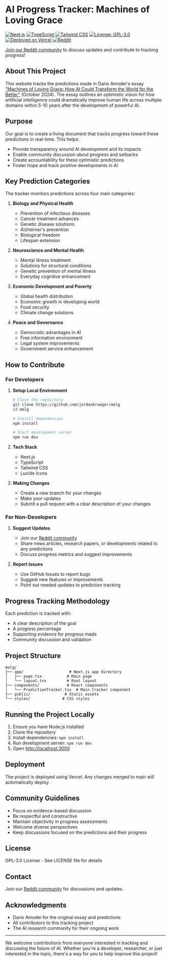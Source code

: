 # AI Progress Tracker: Machines of Loving Grace
[![Next.js](https://img.shields.io/badge/Next.js-13.5-black?style=flat&logo=next.js)](https://nextjs.org/)
[![TypeScript](https://img.shields.io/badge/TypeScript-5.0-blue?style=flat&logo=typescript)](https://www.typescriptlang.org/)
[![Tailwind CSS](https://img.shields.io/badge/Tailwind-3.0-38B2AC?style=flat&logo=tailwind-css)](https://tailwindcss.com/)
[![License: GPL-3.0](https://img.shields.io/badge/License-GPL%203.0-blue.svg)](https://www.gnu.org/licenses/gpl-3.0)
[![Deployed on Vercel](https://img.shields.io/badge/Deployed%20on-Vercel-black?style=flat&logo=vercel)](https://vercel.com)
[![Reddit](https://img.shields.io/badge/Reddit-Community-FF4500?style=flat&logo=reddit)](https://www.reddit.com/r/MachinesofLovingGrace/)

[Join our Reddit community](https://www.reddit.com/r/MachinesofLovingGrace/) to discuss updates and contribute to tracking progress!

## About This Project
This website tracks the predictions made in Dario Amodei's essay ["Machines of Loving Grace: How AI Could Transform the World for the Better"](https://darioamodei.com/machines-of-loving-grace) (October 2024). The essay outlines an optimistic vision for how artificial intelligence could dramatically improve human life across multiple domains within 5-10 years after the development of powerful AI.

## Purpose
Our goal is to create a living document that tracks progress toward these predictions in real-time. This helps:
- Provide transparency around AI development and its impacts
- Enable community discussion about progress and setbacks
- Create accountability for these optimistic predictions
- Foster hope and track positive developments in AI

## Key Prediction Categories
The tracker monitors predictions across four main categories:

1. **Biology and Physical Health**
   - Prevention of infectious diseases
   - Cancer treatment advances
   - Genetic disease solutions
   - Alzheimer's prevention
   - Biological freedom
   - Lifespan extension

2. **Neuroscience and Mental Health**
   - Mental illness treatment
   - Solutions for structural conditions
   - Genetic prevention of mental illness
   - Everyday cognitive enhancement

3. **Economic Development and Poverty**
   - Global health distribution
   - Economic growth in developing world
   - Food security
   - Climate change solutions

4. **Peace and Governance**
   - Democratic advantages in AI
   - Free information environment
   - Legal system improvements
   - Government service enhancement

## How to Contribute

### For Developers
1. **Setup Local Environment**
   ```bash
   # Clone the repository
   git clone https://github.com/jordankrueger/molg
   cd molg

   # Install dependencies
   npm install

   # Start development server
   npm run dev
   ```

2. **Tech Stack**
   - Next.js
   - TypeScript
   - Tailwind CSS
   - Lucide Icons

3. **Making Changes**
   - Create a new branch for your changes
   - Make your updates
   - Submit a pull request with a clear description of your changes

### For Non-Developers
1. **Suggest Updates**
   - Join our [Reddit community](https://www.reddit.com/r/MachinesofLovingGrace/)
   - Share news articles, research papers, or developments related to any predictions
   - Discuss progress metrics and suggest improvements

2. **Report Issues**
   - Use GitHub Issues to report bugs
   - Suggest new features or improvements
   - Point out needed updates to prediction tracking

## Progress Tracking Methodology
Each prediction is tracked with:
- A clear description of the goal
- A progress percentage
- Supporting evidence for progress made
- Community discussion and validation

## Project Structure
```
molg/
├── app/                    # Next.js app directory
│   ├── page.tsx           # Main page
│   └── layout.tsx         # Root layout
├── components/            # React components
│   └── PredictionTracker.tsx  # Main tracker component
├── public/               # Static assets
└── styles/              # CSS styles
```

## Running the Project Locally
1. Ensure you have Node.js installed
2. Clone the repository
3. Install dependencies: `npm install`
4. Run development server: `npm run dev`
5. Open [http://localhost:3000](http://localhost:3000)

## Deployment
The project is deployed using Vercel. Any changes merged to main will automatically deploy.

## Community Guidelines
- Focus on evidence-based discussion
- Be respectful and constructive
- Maintain objectivity in progress assessments
- Welcome diverse perspectives
- Keep discussions focused on the predictions and their progress

## License
GPL-3.0 License - See LICENSE file for details

## Contact
Join our [Reddit community](https://www.reddit.com/r/MachinesofLovingGrace/) for discussions and updates.

## Acknowledgments
- Dario Amodei for the original essay and predictions
- All contributors to this tracking project
- The AI research community for their ongoing work

---

We welcome contributions from everyone interested in tracking and discussing the future of AI. Whether you're a developer, researcher, or just interested in the topic, there's a way for you to help improve this project!